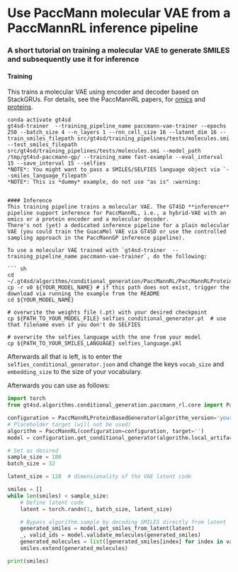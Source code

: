 # Use PaccMann molecular VAE from a PaccMannRL inference pipeline

### A short tutorial on training a molecular VAE to generate SMILES and subsequently use it for inference

#### Training

This trains a molecular VAE using encoder and decoder based on StackGRUs. For details, see the PaccMannRL papers, for [omics](https://www.sciencedirect.com/science/article/pii/S2589004221002376) and [proteins](https://iopscience.iop.org/article/10.1088/2632-2153/abe808/meta).

```console
conda activate gt4sd
gt4sd-trainer  --training_pipeline_name paccmann-vae-trainer --epochs 250 --batch_size 4 --n_layers 1 --rnn_cell_size 16 --latent_dim 16 --train_smiles_filepath src/gt4sd/training_pipelines/tests/molecules.smi --test_smiles_filepath src/gt4sd/training_pipelines/tests/molecules.smi --model_path /tmp/gt4sd-paccmann-gp/ --training_name fast-example --eval_interval 15 --save_interval 15 --selfies
*NOTE*: You might want to pass a SMILES/SELFIES language object via `--smiles_language_filepath`
*NOTE*: This is *dummy* example, do not use "as is" :warning:


#### Inference
This training pipeline trains a molecular VAE. The GT4SD **inference** pipeline support inference for PaccMannRL, i.e., a hybrid-VAE with an omics or a protein encoder and a molecular decoder.
There's not (yet) a dedicated inference pipeline for a plain molecular VAE (you could train the GuacaMol VAE via GT4SD or use the controlled sampling approach in the PaccMannGP inference pipeline).

To use a molecular VAE trained with `gt4sd-trainer  --training_pipeline_name paccmann-vae-trainer`, do the following:

``` sh
cd ~/.gt4sd/algorithms/conditional_generation/PaccMannRL/PaccMannRLProteinBasedGenerator/
cp -r v0 ${YOUR_MODEL_NAME} # if this path does not exist, trigger the download via running the example from the README
cd ${YOUR_MODEL_NAME}

# overwrite the weights file (.pt) with your desired checkpoint
cp ${PATH_TO_YOUR_MODEL_FILE} selfies_conditional_generator.pt  # use that filename even if you don't do SELFIES

# overwrite the selfies_language with the one from your model
cp ${PATH_TO_YOUR_SMILES_LANGUAGE} selfies_language.pkl
```
Afterwards all that is left, is to enter the `selfies_conditional_generator.json` and change the keys `vocab_size` and `embedding_size` to the size of your vocabulary.


Afterwards you can use as follows:
```py
import torch
from gt4sd.algorithms.conditional_generation.paccmann_rl.core import PaccMannRLProteinBasedGenerator, PaccMannRL

configuration = PaccMannRLProteinBasedGenerator(algorithm_version='your_model_name')
# Placeholder target (will not be used)
algorithm = PaccMannRL(configuration=configuration, target='')
model = configuration.get_conditional_generator(algorithm.local_artifacts)

# Set as desired
sample_size = 100
batch_size = 32

latent_size = 128  # dimensionality of the VAE latent code

smiles = []
while len(smiles) < sample_size:
    # Define latent code
    latent = torch.randn(1, batch_size, latent_size)

    # Bypass algorithm.sample by decoding SMILES directly from latent
    generated_smiles = model.get_smiles_from_latent(latent)
    _, valid_ids = model.validate_molecules(generated_smiles)
    generated_molecules = list([generated_smiles[index] for index in valid_ids])
    smiles.extend(generated_molecules)

print(smiles)
```
